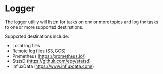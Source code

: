 # Logger 

The logger utility will listen for tasks on one or more topics and 
log the tasks to one or more supported destinations.

Supported destinations include:

- Local log files
- Remote log files (S3, GCS)
- Prometheus (https://prometheus.io/)
- StatsD (https://github.com/etsy/statsd)
- InfluxData (https://www.influxdata.com/)


